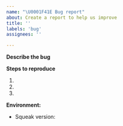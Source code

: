 ```yaml
---
name: "\U0001F41E Bug report"
about: Create a report to help us improve
title: ''
labels: 'bug'
assignees: ''

---
```


<!-- Thanks for taking the time to file an issue! -->

**Describe the bug**
<!-- A clear and concise description of what the bug is -->


**Steps to reproduce**

1. 
2. 
3. 

**Environment:**
<!-- Please complete the following information: -->
- Squeak version:  <!-- e.g. 5.3 -->
